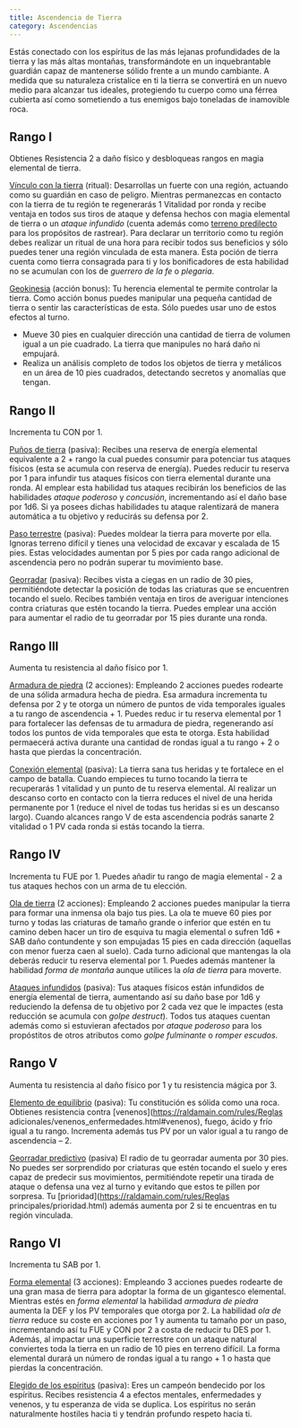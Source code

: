 ```yaml
---
title: Ascendencia de Tierra
category: Ascendencias
---
```


Estás conectado con los espíritus de las más lejanas profundidades de la tierra y las más altas montañas, transformándote en un inquebrantable guardián capaz de mantenerse sólido frente a un mundo cambiante. A medida que su naturaleza cristalice en ti la tierra se convertirá en un nuevo medio para alcanzar tus ideales, protegiendo tu cuerpo como una férrea cubierta así como sometiendo a tus enemigos bajo toneladas de inamovible roca.

## Rango I

Obtienes Resistencia 2 a daño físico y desbloqueas rangos en magia elemental de tierra.

<u>Vínculo con la tierra</u> (ritual): Desarrollas un fuerte con una región, actuando como su guardián en caso de peligro. Mientras permanezcas en contacto con la tierra de tu región te regenerarás 1 Vitalidad por ronda y recibe ventaja en todos sus tiros de ataque y defensa hechos con magia elemental de tierra o un *ataque infundido* (cuenta además como [terreno predilecto](https://raldamain.com/rules/Rangos/Combate/rastrear.html#rango-i) para los propósitos de rastrear). Para declarar un territorio como tu región debes realizar un ritual de una hora para recibir todos sus beneficios y sólo puedes tener una región vinculada de esta manera. Esta poción de tierra cuenta como tierra consagrada para ti y los bonificadores de esta habilidad no se acumulan con los de *guerrero de la fe* o *plegaria*.

<u>Geokinesia</u> (acción bonus): Tu herencia elemental te permite controlar la tierra. Como acción bonus puedes manipular una pequeña cantidad de tierra o sentir las características de esta. Sólo puedes usar uno de estos efectos al turno.

- Mueve 30 pies en cualquier dirección una cantidad de tierra de volumen igual a un pie cuadrado. La tierra que manipules no hará daño ni empujará. 
- Realiza un análisis completo de todos los objetos de tierra y metálicos en un área de 10 pies cuadrados, detectando secretos y anomalías que tengan.

## Rango II

Incrementa tu CON por 1.

<u>Puños de tierra</u> (pasiva): Recibes una reserva de energía elemental equivalente a 2 + rango la cual puedes consumir para potenciar tus ataques físicos (esta se acumula con reserva de energía). Puedes reducir tu reserva por 1 para infundir tus ataques físicos con tierra elemental durante una ronda. Al emplear esta habilidad tus ataques recibirán los beneficios de las habilidades *ataque poderoso* y *concusión*, incrementando así el daño base por 1d6. Si ya posees dichas habilidades tu ataque ralentizará de manera automática a tu objetivo y reducirás su defensa por 2.

<u>Paso terrestre</u> (pasiva): Puedes moldear la tierra para moverte por ella. Ignoras terreno difícil y tienes una velocidad de excavar y escalada de 15 pies. Estas velocidades aumentan por 5 pies por cada rango adicional de ascendencia pero no podrán superar tu movimiento base.

<u>Georradar</u> (pasiva): Recibes vista a ciegas en un radio de 30 pies, permitiéndote detectar la posición de todas las criaturas que se encuentren tocando el suelo. Recibes también ventaja en tiros de averiguar intenciones contra criaturas que estén tocando la tierra. Puedes emplear una acción para aumentar el radio de tu georradar por 15 pies durante una ronda.

## Rango III 

Aumenta tu resistencia al daño físico por 1.

<u>Armadura de piedra</u> (2 acciones): Empleando 2 acciones puedes rodearte de una sólida armadura hecha de piedra. Esa armadura incrementa tu defensa por 2 y te otorga un número de puntos de vida temporales iguales a tu rango de ascendencia + 1. Puedes reduc ir tu reserva elemental por 1 para fortalecer las defensas de tu armadura de piedra, regenerando así todos los puntos de vida temporales que esta te otorga. Esta habilidad permaecerá activa durante una cantidad de rondas igual a tu rango + 2 o hasta que pierdas la concentración.

<u>Conexión elemental</u> (pasiva): La tierra sana tus heridas y te fortalece en el campo de batalla. Cuando empieces tu turno tocando la tierra te recuperarás 1 vitalidad y un punto de tu reserva elemental. Al realizar un descanso corto en contacto con la tierra reduces el nivel de una herida permanente por 1 (reduce el nivel de todas tus heridas si es un descanso largo). Cuando alcances rango V de esta ascendencia podrás sanarte 2 vitalidad o 1 PV cada ronda si estás tocando la tierra.

## Rango IV 

Incrementa tu FUE por 1. Puedes añadir tu rango de magia elemental - 2 a tus ataques hechos con un arma de tu elección.

<u>Ola de tierra</u> (2 acciones): Empleando 2 acciones puedes manipular la tierra para formar una inmensa ola bajo tus pies. La ola te mueve 60 pies por turno y todas las criaturas de tamaño grande o inferior que estén en tu camino deben hacer un tiro de esquiva tu magia elemental o sufren 1d6 + SAB daño contundente y son empujadas 15 pies en cada dirección (aquellas con menor fuerza caen al suelo). Cada turno adicional que mantengas la ola deberás reducir tu reserva elemental por 1. Puedes además mantener la habilidad *forma de montaña* aunque utilices la *ola de tierra* para moverte.

<u>Ataques infundidos</u> (pasiva): Tus ataques físicos están infundidos de energía elemental de tierra, aumentando así su daño base por 1d6 y reduciendo la defensa de tu objetivo por 2 cada vez que le impactes (esta reducción se acumula con *golpe destruct*). Todos tus ataques cuentan además como si estuvieran afectados por *ataque poderoso* para los propóstitos de otros atributos como *golpe fulminante* o *romper escudos*.

## Rango V

Aumenta tu resistencia al daño físico por 1 y tu resistencia mágica por 3.

<u>Elemento de equilibrio</u> (pasiva): Tu constitución es sólida como una roca. Obtienes resistencia contra [venenos](https://raldamain.com/rules/Reglas adicionales/venenos_enfermedades.html#venenos), fuego, ácido y frío igual a tu rango. Incrementa además tus PV por un valor igual a tu rango de ascendencia – 2.

<u>Georradar predictivo</u> (pasiva) El radio de tu georradar aumenta por 30 pies. No puedes ser sorprendido por criaturas que estén tocando el suelo y eres capaz de predecir sus movimientos, permitiéndote repetir una tirada de ataque o defensa una vez al turno y evitando que estos te pillen por sorpresa. Tu [prioridad](https://raldamain.com/rules/Reglas principales/prioridad.html) además aumenta por 2 si te encuentras en tu región vinculada.

## Rango VI

Incrementa tu SAB por 1.

<u>Forma elemental</u> (3 acciones): Empleando 3 acciones puedes rodearte de una gran masa de tierra para adoptar la forma de un gigantesco elemental. Mientras estés en *forma elemental* la habilidad *armadura de piedra* aumenta la DEF y los PV temporales que otorga por 2. La habilidad *ola de tierra* reduce su coste en acciones por 1 y aumenta tu tamaño por un paso, incrementando así tu FUE y CON por 2 a costa de reducir tu DES por 1. Además, al impactar una superficie terrestre con un ataque natural conviertes toda la tierra en un radio de 10 pies en terreno difícil. La forma elemental durará un número de rondas igual a tu rango + 1 o hasta que pierdas la concentración.

<u>Elegido de los espíritus</u> (pasiva): Eres un campeón bendecido por los espíritus. Recibes resistencia 4 a efectos mentales, enfermedades y venenos, y tu esperanza de vida se duplica. Los espíritus no serán naturalmente hostiles hacia ti y tendrán profundo respeto hacia ti.